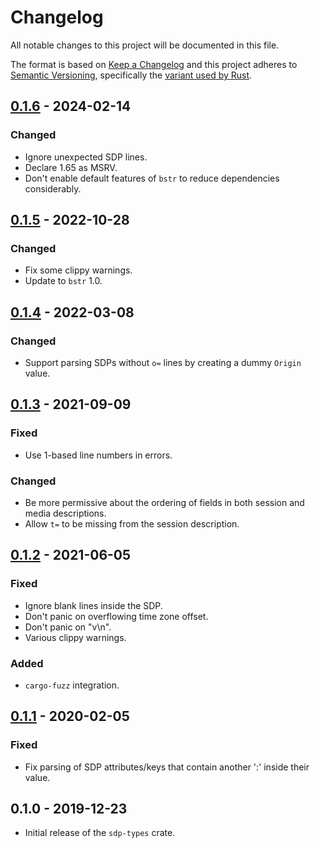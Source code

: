 # Changelog
All notable changes to this project will be documented in this file.

The format is based on [Keep a Changelog](http://keepachangelog.com/en/1.0.0/)
and this project adheres to [Semantic Versioning](http://semver.org/spec/v2.0.0.html),
specifically the [variant used by Rust](http://doc.crates.io/manifest.html#the-version-field).

## [0.1.6] - 2024-02-14
### Changed
- Ignore unexpected SDP lines.
- Declare 1.65 as MSRV.
- Don't enable default features of `bstr` to reduce dependencies considerably.

## [0.1.5] - 2022-10-28
### Changed
- Fix some clippy warnings.
- Update to `bstr` 1.0.

## [0.1.4] - 2022-03-08
### Changed
- Support parsing SDPs without `o=` lines by creating a dummy `Origin` value.

## [0.1.3] - 2021-09-09
### Fixed
- Use 1-based line numbers in errors.

### Changed
- Be more permissive about the ordering of fields in both session and media
  descriptions.
- Allow `t=` to be missing from the session description.

## [0.1.2] - 2021-06-05
### Fixed
- Ignore blank lines inside the SDP.
- Don't panic on overflowing time zone offset.
- Don't panic on "v\n".
- Various clippy warnings.

### Added
- `cargo-fuzz` integration.

## [0.1.1] - 2020-02-05
### Fixed
- Fix parsing of SDP attributes/keys that contain another ':' inside their
  value.

## 0.1.0 - 2019-12-23
- Initial release of the `sdp-types` crate.

[Unreleased]: https://github.com/sdroege/sdp-types/compare/0.1.6...HEAD
[0.1.6]: https://github.com/sdroege/sdp-types/compare/0.1.5...0.1.6
[0.1.5]: https://github.com/sdroege/sdp-types/compare/0.1.4...0.1.5
[0.1.4]: https://github.com/sdroege/sdp-types/compare/0.1.3...0.1.4
[0.1.3]: https://github.com/sdroege/sdp-types/compare/0.1.2...0.1.3
[0.1.2]: https://github.com/sdroege/sdp-types/compare/0.1.1...0.1.2
[0.1.1]: https://github.com/sdroege/sdp-types/compare/0.1.0...0.1.1
